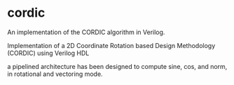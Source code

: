 # cordic
An implementation of the CORDIC algorithm in Verilog.

Implementation of a 2D Coordinate Rotation based Design Methodology (CORDIC) using Verilog HDL

a pipelined architecture has been designed to compute sine, cos, and norm, in rotational and vectoring mode.
